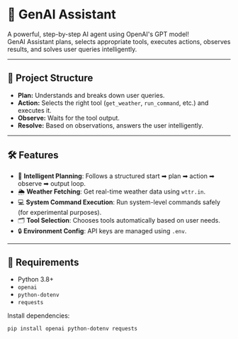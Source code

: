 # 🚀 GenAI Assistant

A powerful, step-by-step AI agent using OpenAI's GPT model!  
GenAI Assistant plans, selects appropriate tools, executes actions, observes results, and solves user queries intelligently.

---

## 🧠 Project Structure

- **Plan:** Understands and breaks down user queries.
- **Action:** Selects the right tool (`get_weather`, `run_command`, etc.) and executes it.
- **Observe:** Waits for the tool output.
- **Resolve:** Based on observations, answers the user intelligently.

---

## 🛠️ Features

- 🤖 **Intelligent Planning**: Follows a structured start ➡ plan ➡ action ➡ observe ➡ output loop.
- 🌦️ **Weather Fetching**: Get real-time weather data using `wttr.in`.
- 💻 **System Command Execution**: Run system-level commands safely (for experimental purposes).
- 🗂️ **Tool Selection**: Chooses tools automatically based on user needs.
- 🔒 **Environment Config**: API keys are managed using `.env`.

---

## 📂 Requirements

- Python 3.8+
- `openai`
- `python-dotenv`
- `requests`

Install dependencies:

```bash
pip install openai python-dotenv requests
```

